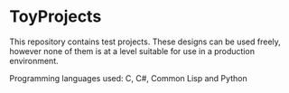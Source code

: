 # ToyProjects
This repository contains test projects. These designs can be used freely, however none of them is at a level suitable for use in a production environment.

Programming languages ​​used: C, C#, Common Lisp and Python

